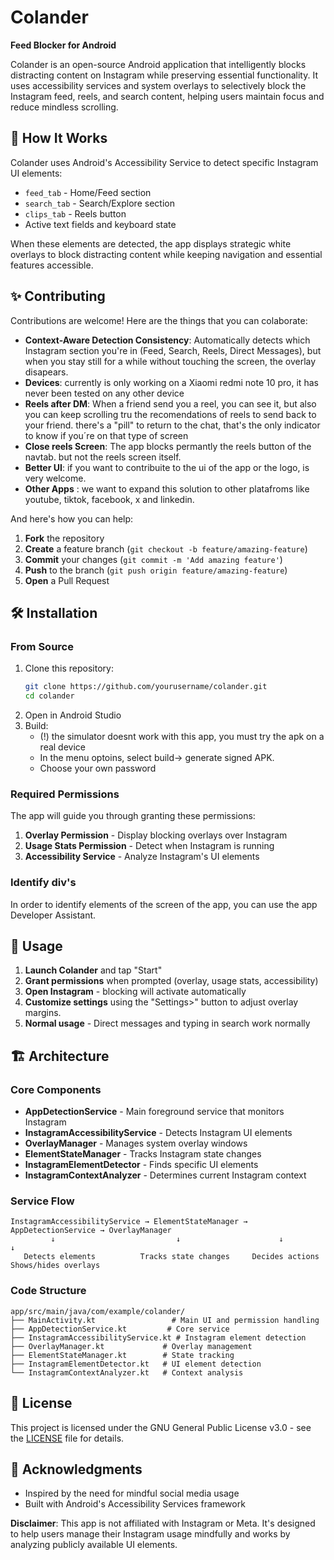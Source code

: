 # Colander

**Feed Blocker for Android**

Colander is an open-source Android application that intelligently blocks distracting content on Instagram while preserving essential functionality. It uses accessibility services and system overlays to selectively block the Instagram feed, reels, and search content, helping users maintain focus and reduce mindless scrolling.

## 🚀 How It Works

Colander uses Android's Accessibility Service to detect specific Instagram UI elements:
- `feed_tab` - Home/Feed section
- `search_tab` - Search/Explore section  
- `clips_tab` - Reels button
- Active text fields and keyboard state

When these elements are detected, the app displays strategic white overlays to block distracting content while keeping navigation and essential features accessible.


## ✨ Contributing

Contributions are welcome! 
Here are the things that you can colaborate:

- **Context-Aware Detection Consistency**: Automatically detects which Instagram section you're in (Feed, Search, Reels, Direct Messages), but when you stay still for a while without touching the screen, the overlay disapears.
- **Devices**: currently is only working on a Xiaomi redmi note 10 pro, it has never been tested on any other device
- **Reels after DM**: When a friend send you a reel, you can see it, but also you can keep scrolling tru the recomendations of reels to send back to your friend. there's a "pill" to return to the chat, that's the only indicator to know if you´re on that type of screen
- **Close reels Screen**: The app blocks permantly the reels button of the navtab. but not the reels screen itself.
- **Better UI**: if you want to contribuite to the ui of the app or the logo, is very welcome. 
- **Other Apps** : we want to expand this solution to other platafroms like youtube, tiktok, facebook, x and linkedin.
  
And here's how you can help:

1. **Fork** the repository
2. **Create** a feature branch (`git checkout -b feature/amazing-feature`)
3. **Commit** your changes (`git commit -m 'Add amazing feature'`)
4. **Push** to the branch (`git push origin feature/amazing-feature`)
5. **Open** a Pull Request



## 🛠️ Installation


### From Source
1. Clone this repository:
   ```bash
   git clone https://github.com/yourusername/colander.git
   cd colander
   ```
2. Open in Android Studio
3. Build:
   -  (!) the simulator doesnt work with this app, you must try the apk on a real device
   -  In the menu optoins, select build-> generate signed APK.
   -  Choose your own password
     

### Required Permissions
The app will guide you through granting these permissions:

1. **Overlay Permission** - Display blocking overlays over Instagram
2. **Usage Stats Permission** - Detect when Instagram is running  
3. **Accessibility Service** - Analyze Instagram's UI elements

### Identify div's

In order to identify elements of the screen of the app, you can use the app Developer Assistant. 

## 📖 Usage

1. **Launch Colander** and tap "Start"
2. **Grant permissions** when prompted (overlay, usage stats, accessibility)
3. **Open Instagram** - blocking will activate automatically
4. **Customize settings** using the "Settings>" button to adjust overlay margins. 
5. **Normal usage** - Direct messages and typing in search work normally


## 🏗️ Architecture

### Core Components

- **AppDetectionService** - Main foreground service that monitors Instagram
- **InstagramAccessibilityService** - Detects Instagram UI elements
- **OverlayManager** - Manages system overlay windows
- **ElementStateManager** - Tracks Instagram state changes
- **InstagramElementDetector** - Finds specific UI elements
- **InstagramContextAnalyzer** - Determines current Instagram context

### Service Flow

```
InstagramAccessibilityService → ElementStateManager → AppDetectionService → OverlayManager
         ↓                           ↓                      ↓                    ↓
   Detects elements          Tracks state changes     Decides actions      Shows/hides overlays
```


### Code Structure
```
app/src/main/java/com/example/colander/
├── MainActivity.kt                 # Main UI and permission handling
├── AppDetectionService.kt         # Core service
├── InstagramAccessibilityService.kt # Instagram element detection
├── OverlayManager.kt             # Overlay management
├── ElementStateManager.kt        # State tracking
├── InstagramElementDetector.kt   # UI element detection
└── InstagramContextAnalyzer.kt   # Context analysis
```

## 📄 License

This project is licensed under the GNU General Public License v3.0 - see the [LICENSE](LICENSE) file for details.

## 🙏 Acknowledgments

- Inspired by the need for mindful social media usage
- Built with Android's Accessibility Services framework

**Disclaimer**: This app is not affiliated with Instagram or Meta. It's designed to help users manage their Instagram usage mindfully and works by analyzing publicly available UI elements.
